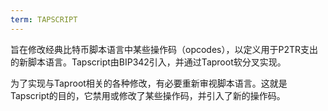 ```yaml
---
term: TAPSCRIPT
---
```


旨在修改经典比特币脚本语言中某些操作码（opcodes），以定义用于P2TR支出的新脚本语言。Tapscript由BIP342引入，并通过Taproot软分叉实现。

为了实现与Taproot相关的各种修改，有必要重新审视脚本语言。这就是Tapscript的目的，它禁用或修改了某些操作码，并引入了新的操作码。
